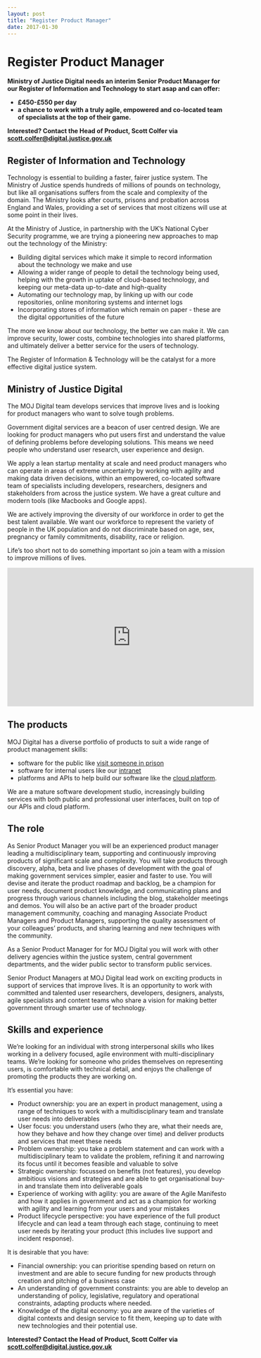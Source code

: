 ```yaml
---
layout: post
title: "Register Product Manager"
date: 2017-01-30
---
```


# Register Product Manager


**Ministry of Justice Digital needs an interim Senior Product Manager for our Register of Information and Technology to start asap and can offer:** 

- **£450-£550 per day**
- **a chance to work with a truly agile, empowered and co-located team of specialists at the top of their game.**

**Interested? Contact the Head of Product, Scott Colfer via scott.colfer@digital.justice.gov.uk**

## Register of Information and Technology

Technology is essential to building a faster, fairer justice system. The Ministry of Justice spends hundreds of millions of pounds on technology, but like all organisations suffers from the scale and complexity of the domain. The Ministry looks after courts, prisons and probation across England and Wales, providing a set of services that most citizens will use at some point in their lives. 

At the Ministry of Justice, in partnership with the UK’s National Cyber Security programme, we are trying a pioneering new approaches to map out the technology of the Ministry:

- Building digital services which make it simple to record information about the technology we make and use
- Allowing a wider range of people to detail the technology being used, helping with the growth in uptake of cloud-based technology, and keeping our meta-data up-to-date and high-quality
- Automating our technology map, by linking up with our code repositories, online monitoring systems and internet logs
- Incorporating stores of information which remain on paper - these are the digital opportunities of the future

The more we know about our technology, the better we can make it. We can improve security, lower costs, combine technologies into shared platforms, and ultimately deliver a better service for the users of technology.

The Register of Information & Technology will be the catalyst for a more effective digital justice system.

## Ministry of Justice Digital

 The MOJ Digital team develops services that improve lives and is looking for product managers who want to solve tough problems. 

Government digital services are a beacon of user centred design. We are looking for product managers who put users first and understand the value of defining problems before developing solutions. This means we need people who understand user research, user experience and design. 

We apply a lean startup mentality at scale and need product managers who can operate in areas of extreme uncertainty by working with agility and making data driven decisions, within an empowered, co-located software team of specialists including developers, researchers, designers and stakeholders from across the justice system. We have a great culture and modern tools (like Macbooks and Google apps).

We are actively improving the diversity of our workforce in order to get the best talent available. We want our workforce to represent the variety of people in the UK population and do not discriminate based on age, sex, pregnancy or family commitments, disability, race or religion.

Life’s too short not to do something important so join a team with a mission to improve millions of lives.

<iframe width="560" height="315" src="https://www.youtube.com/embed/q3ms8xitK4w?rel=0" frameborder="0" allowfullscreen></iframe>

## The products

MOJ Digital has a diverse portfolio of products to suit a wide range of product management skills:

- software for the public like [visit someone in prison](https://www.gov.uk/prison-visits)
- software for internal users like our [intranet](https://mojdigital.blog.gov.uk/2015/12/11/inside-out-lessons-learnt-from-building-a-new-intranet/)
- platforms and APIs to help build our software like the [cloud platform](https://mojdigital.blog.gov.uk/2016/03/22/everything-you-ever-wanted-to-know-about-the-cloud-and-platforms-but-were-afraid-to-ask/).

We are a mature software development studio, increasingly building services with both public and professional user interfaces, built on top of our APIs and cloud platform.

## The role

As Senior Product Manager you will be an experienced product manager leading a multidisciplinary team, supporting and continuously improving products of significant scale and complexity. You will take products through discovery, alpha, beta and live phases of development with the goal of making government services simpler, easier and faster to use. You will devise and iterate the product roadmap and backlog, be a champion for user needs, document product knowledge, and communicating plans and progress through various channels including the blog, stakeholder meetings and demos. You will also be an active part of the broader product management community, coaching and managing Associate Product Managers and Product Managers, supporting the quality assessment of your colleagues’ products, and sharing learning and new techniques with the community.

As a Senior Product Manager for for MOJ Digital you will work with other delivery agencies within the justice system, central government departments, and the wider public sector to transform public services. 

Senior Product Managers at MOJ Digital lead work on exciting products in support of services that improve lives. It is an opportunity to work with committed and talented user researchers, developers, designers, analysts, agile specialists and content teams who share a vision for making better government through smarter use of technology.

## Skills and experience

We’re looking for an individual with strong interpersonal skills who likes working in a delivery focused, agile environment with multi-disciplinary teams. We’re looking for someone who prides themselves on representing users, is comfortable with technical detail, and enjoys the challenge of promoting the products they are working on.

It’s essential you have:

- Product ownership: you are an expert in product management, using a range of techniques to work with a multidisciplinary team and translate user needs into deliverables
- User focus: you understand users (who they are, what their needs are, how they behave and how they change over time) and deliver products and services that meet these needs
- Problem ownership: you take a problem statement and can work with a multidisciplinary team to validate the problem, refining it and narrowing its focus until it becomes feasible and valuable to solve
- Strategic ownership: focussed on benefits (not features), you develop ambitious visions and strategies and are able to get organisational buy-in and translate them into deliverable goals
- Experience of working with agility: you are aware of the Agile Manifesto and how it applies in government and act as a champion for working with agility and learning from your users and your mistakes
- Product lifecycle perspective: you have experience of the full product lifecycle and can lead a team through each stage, continuing to meet user needs by iterating your product (this includes live support and incident response).

It is desirable that you have:

- Financial ownership: you can prioritise spending based on return on investment and are able to secure funding for new products through creation and pitching of a business case
- An understanding of government constraints: you are able to develop an understanding of policy, legislative, regulatory and operational constraints, adapting products where needed.
- Knowledge of the digital economy: you are aware of the varieties of digital contexts and design service to fit them, keeping up to date with new technologies and their potential use.

**Interested? Contact the Head of Product, Scott Colfer via scott.colfer@digital.justice.gov.uk**
